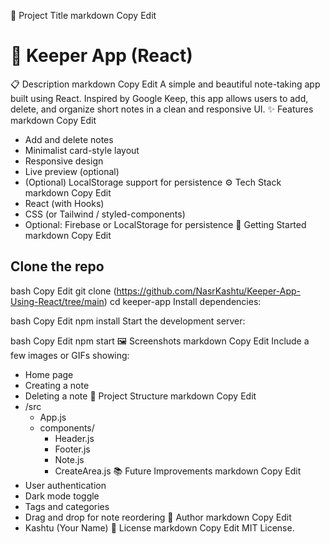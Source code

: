 🧠 Project Title
markdown
Copy
Edit
# 📝 Keeper App (React)
📋 Description
markdown
Copy
Edit
A simple and beautiful note-taking app built using React. Inspired by Google Keep, this app allows users to add, delete, and organize short notes in a clean and responsive UI.
✨ Features
markdown
Copy
Edit
- Add and delete notes
- Minimalist card-style layout
- Responsive design
- Live preview (optional)
- (Optional) LocalStorage support for persistence
⚙️ Tech Stack
markdown
Copy
Edit
- React (with Hooks)
- CSS (or Tailwind / styled-components)
- Optional: Firebase or LocalStorage for persistence
🚀 Getting Started
markdown
Copy
Edit
## Clone the repo
bash
Copy
Edit
git clone (https://github.com/NasrKashtu/Keeper-App-Using-React/tree/main)
cd keeper-app
Install dependencies:

bash
Copy
Edit
npm install
Start the development server:

bash
Copy
Edit
npm start
🖼️ Screenshots
markdown
Copy
Edit
Include a few images or GIFs showing:
- Home page
- Creating a note
- Deleting a note
📁 Project Structure
markdown
Copy
Edit
- /src
  - App.js
  - components/
    - Header.js
    - Footer.js
    - Note.js
    - CreateArea.js
📚 Future Improvements
markdown
Copy
Edit
- User authentication
- Dark mode toggle
- Tags and categories
- Drag and drop for note reordering
👤 Author
markdown
Copy
Edit
- Kashtu (Your Name)
📄 License
markdown
Copy
Edit
MIT License.
